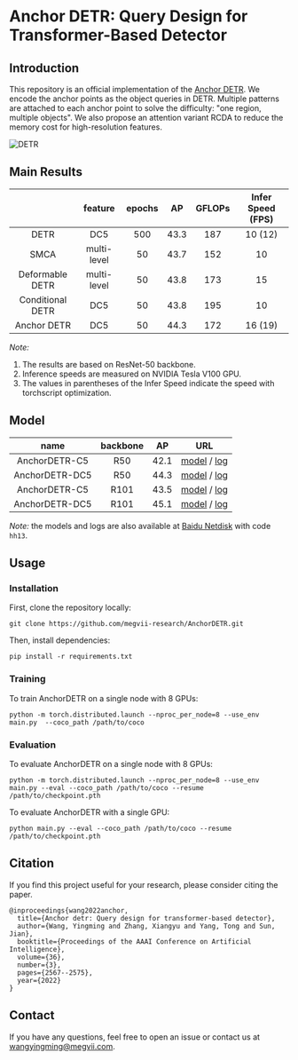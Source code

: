 **Anchor DETR**: Query Design for Transformer-Based Detector
========


## Introduction
This repository is an official implementation of the [Anchor DETR](https://arxiv.org/abs/2109.07107).
We encode the anchor points as the object queries in DETR.
Multiple patterns are attached to each anchor point to solve the difficulty: "one region, multiple objects".
We also propose an attention variant RCDA to reduce the memory cost for high-resolution features.


![DETR](.github/pipeline.png)


## Main Results



|                    | feature       |  epochs |  AP     |  GFLOPs  | Infer Speed (FPS) |
|:------------------:|:-------------:|:-------:|:-------:|:--------:|:-----------------:|
| DETR               |  DC5          |  500    |  43.3   |  187     | 10 (12)           |
| SMCA               |  multi-level  |  50     |  43.7   |  152     | 10                |
| Deformable DETR    |  multi-level  |  50     |  43.8   |  173     | 15                |
| Conditional DETR   |  DC5          |  50     |  43.8   |  195     | 10                |
| Anchor DETR        |  DC5          |  50     |  44.3   |  172     | 16 (19)           |


*Note:*
1. The results are based on ResNet-50 backbone.
2. Inference speeds are measured on NVIDIA Tesla V100 GPU.
3. The values in parentheses of the Infer Speed indicate the speed with torchscript optimization.


## Model
| name             | backbone  |  AP     |  URL  |
|:----------------:|:---------:|:-------:|:-----:|
| AnchorDETR-C5    |  R50      |  42.1   | [model](https://drive.google.com/file/d/1ktLJyw4PGdaXkOn61W537Z67WHcttXDs/view?usp=sharing) / [log](https://drive.google.com/file/d/1CoEUzs6pxYw-z1ew04qC1jFJwVjdDlPv/view?usp=sharing) |
| AnchorDETR-DC5   |  R50      |  44.3   | [model](https://drive.google.com/file/d/1lJZWdIlHj6KKmAdU28Y01tTyO0hc6Jxs/view?usp=sharing) / [log](https://drive.google.com/file/d/1ywmE02P7ORj_1HQOR2lYW11kfuqX00v-/view?usp=sharing) |
| AnchorDETR-C5    |  R101     |  43.5   | [model](https://drive.google.com/file/d/1eBLYzlKWwSF_RRcfjgRXqIplRKetsvtg/view?usp=sharing) / [log](https://drive.google.com/file/d/1XIDSpYCioYlK5NwdJnbUHQls-PUr_xwi/view?usp=sharing) |
| AnchorDETR-DC5   |  R101     |  45.1   | [model](https://drive.google.com/file/d/1irmZPSALME4Nht3_qhM9WLExDyO9Sj-J/view?usp=sharing) / [log](https://drive.google.com/file/d/1KIIYid8mmoAWX7w6T6VPhORc86STqoXR/view?usp=sharing) |

*Note:* the models and logs are also available at [Baidu Netdisk](https://pan.baidu.com/s/1iB8qtVPb9dWHYgA5z1I4xg) with code `hh13`.

## Usage

### Installation
First, clone the repository locally:
```
git clone https://github.com/megvii-research/AnchorDETR.git
```
Then, install dependencies:
```
pip install -r requirements.txt
```

### Training
To train AnchorDETR on a single node with 8 GPUs:
```
python -m torch.distributed.launch --nproc_per_node=8 --use_env main.py  --coco_path /path/to/coco 
```

### Evaluation
To evaluate AnchorDETR on a single node with 8 GPUs:
```
python -m torch.distributed.launch --nproc_per_node=8 --use_env main.py --eval --coco_path /path/to/coco --resume /path/to/checkpoint.pth 
```

To evaluate AnchorDETR with a single GPU:
```
python main.py --eval --coco_path /path/to/coco --resume /path/to/checkpoint.pth
```


## Citation

If you find this project useful for your research, please consider citing the paper.
```
@inproceedings{wang2022anchor,
  title={Anchor detr: Query design for transformer-based detector},
  author={Wang, Yingming and Zhang, Xiangyu and Yang, Tong and Sun, Jian},
  booktitle={Proceedings of the AAAI Conference on Artificial Intelligence},
  volume={36},
  number={3},
  pages={2567--2575},
  year={2022}
}
```

## Contact
If you have any questions, feel free to open an issue or contact us at wangyingming@megvii.com.